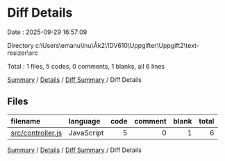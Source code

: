 # Diff Details

Date : 2025-09-29 16:57:09

Directory c:\\Users\\emanu\\lnu\\Åk2\\1DV610\\Uppgifter\\Uppgift2\\text-resizer\\src

Total : 1 files,  5 codes, 0 comments, 1 blanks, all 6 lines

[Summary](results.md) / [Details](details.md) / [Diff Summary](diff.md) / Diff Details

## Files
| filename | language | code | comment | blank | total |
| :--- | :--- | ---: | ---: | ---: | ---: |
| [src/controller.js](/src/controller.js) | JavaScript | 5 | 0 | 1 | 6 |

[Summary](results.md) / [Details](details.md) / [Diff Summary](diff.md) / Diff Details